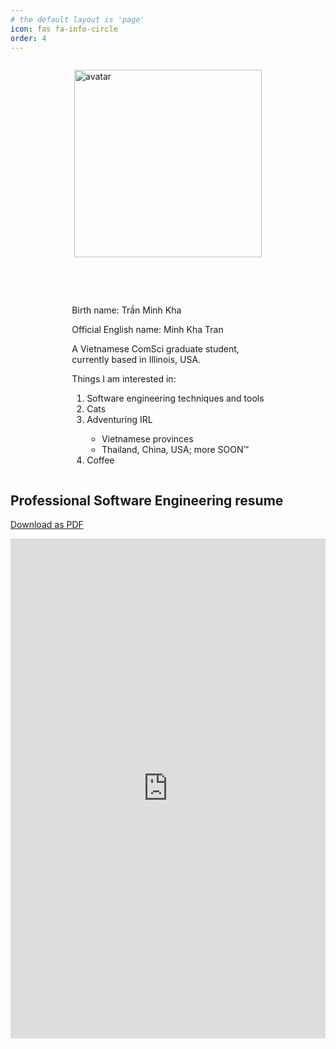 ```yaml
---
# the default layout is 'page'
icon: fas fa-info-circle
order: 4
---
```


<div
  style="
  flex-direction: row;
  gap: 3rem;
  display:flex;
  flex-wrap: wrap-reverse;
  justify-content: center; 
  "
>
  <div>
    <p>Birth name: Trần Minh Kha</p>
    <p>Official English name: Minh Kha Tran</p>
    <p>A Vietnamese ComSci graduate student, <br>currently based in Illinois, USA.</p>
    <p>Things I am interested in:</p>
    <ol>
      <li>Software engineering techniques and tools</li>
      <li>Cats</li>
      <li>Adventuring IRL</li>
          <ul>
            <li>Vietnamese provinces</li>
            <li>Thailand, China, USA; more SOON™</li>
          </ul>
      <li>Coffee</li>
    </ol>
  </div>

  <img 
  style="
  width: 300px;
  height: 300px;
  float: left;
  margin: .75rem 1rem 1.5rem 1 rem !important;
  "
  src="../assets/img/preview/preview.avif"
  alt="avatar">
</div>


## Professional Software Engineering resume

<a href="../assets/resume/mktran-resume2025.pdf" download="mktran_resume.pdf">Download as PDF</a>

<!-- <object 
    data="../assets/resume/mktran-resume2025.pdf#view=FitW" 
    style="width: 100%; height: 82vh; display: block;" 
    type='application/pdf'
    > -->

  <iframe src="https://1drv.ms/b/c/b2077bd16acadf4a/IQRGsEGQalvHTZxKeTEkTAr5AT7ZqvjGAiErdnoLYlQlBSc" loading="lazy" width="100%" height="800px" frameborder="0" scrolling="no"></iframe>

<!-- </object> -->
